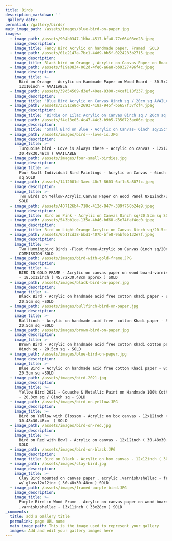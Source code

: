 ```yaml
---
title: Birds
description_markdown: ''
_gallery_date:
permalink: /gallery/birds/
main_image_path: /assets/images/blue-bird-on-paper.jpg
images:
  - image_path: /assets/904b0347-1bba-4517-bfa0-77c66408ee28.jpeg
    image_description:
    image_title: Fancy Bird Acrylic on handmade paper, Framed  SOLD
  - image_path: /assets/01e2147a-7bc1-44d9-bb5f-0224283b2715.jpeg
    image_description:
    image_title: Black bird on Orange , Acrylic on Canvas Paper on Board - SOLD
  - image_path: /assets/f19a0834-062d-4fe6-a6a8-bb9327496f4c.jpeg
    image_description:
    image_title: >-
      Bird on Orange - Acrylic on Handmade Paper on Wood Board - 30.5x25.5cm /
      12x10inch - AVAILABLE 
  - image_path: /assets/39d54509-d3ef-40ea-8300-c4caf118f237.jpeg
    image_description:
    image_title: 'Blue Bird Acrylic on Canvas 8inch sq / 20cm sq AVAILABLE '
  - image_path: /assets/3251ce8d-2693-418a-945f-b6657f37fcf4.jpeg
    image_description:
    image_title: 'Birdie on Lilac Acrylic on Canvas 8inch sq / 20cm sq AVAILABLE '
  - image_path: /assets/f4e13e05-4c47-44c3-b9b5-7850723ae06c.jpeg
    image_description:
    image_title: 'Small Bird on Blue - Acrylic on Canvas- 6inch sq/15cm sq AVAILABLE '
  - image_path: /assets/images/bird---love-is.JPG
    image_description:
    image_title: >-
      Turquoise bird - Love is always there - Acrylic on canvas - 12x12inch (
      30.48x30.48cm ) AVAILABLE
  - image_path: /assets/images/four-small-birdies.jpg
    image_description:
    image_title: >-
      Four Small Individual Bird Paintings - Acrylic on Canvas - 6inch sq / 15cm
      sq SOLD
  - image_path: /assets/1412001d-3aec-40c7-8603-6af1c8a807fc.jpeg
    image_description:
    image_title: >-
      Two Birds on Yellow-Acrylic,Canvas Paper on Wood Panel 8x12inch/20x30cm
      SOLD
  - image_path: /assets/407126b4-718c-412d-847f-389f768b24e9.jpeg
    image_description:
    image_title: Bird on Pink - Acrylic on Canvas 8inch sq/20.5cm sq SOLD
  - image_path: /assets/543bb1ce-135a-4b46-bd68-d5e74faf4ec0.jpeg
    image_description:
    image_title: Bird on Light Orange-Acrylic on Canvas-8inch sq/20.5cm sq SOLD
  - image_path: /assets/6b1fcd38-bbd1-407b-bfe8-9abf6b132e7f.jpeg
    image_description:
    image_title: >-
      Two Hummingbird Birds -Float frame-Acrylic on Canvas 8inch sq/20cm sq
      COMMISSION-SOLD
  - image_path: /assets/images/bird-with-gold-frame.JPG
    image_description:
    image_title: >-
      BIRD IN GOLD FRAME - Acrylic on canvas paper on wood board-varnish/shellac
      - 18.5x12inch ( 45.72x30.48cm approx ) SOLD
  - image_path: /assets/images/black-bird-on-paper.jpg
    image_description:
    image_title: >-
      Black Bird - Acrylic on handmade acid free cotton Khadi paper - 8inch sq -
      20.5cm sq -SOLD
  - image_path: /assets/images/bullfinch-bird-on-paper.jpg
    image_description:
    image_title: >-
      Bullfinch - Acrylic on handmade acid free  cotton Khadi paper - 8inch sq -
      20.5cm sq -SOLD
  - image_path: /assets/images/brown-bird-on-paper.jpg
    image_description:
    image_title: >-
      Brown Bird - Acrylic on handmade acid free cotton Khadi cotton paper -
      8inch sq - 20.5cm sq - SOLD
  - image_path: /assets/images/blue-bird-on-paper.jpg
    image_description:
    image_title: >-
      Blue Bird - Acrylic on handmade acid free cotton Khadi paper - 8inch sq -
      20.5cm sq -SOLD
  - image_path: /assets/images/bird-2021.jpg
    image_description:
    image_title: >-
      Yellow Bird 2021 - Gouache & Metallic Paint on Handmade 100% Cotton Paper
      - 20.3cm sq / 8inch sq - SOLD
  - image_path: /assets/images/bird-on-yellow.JPG
    image_description:
    image_title: >-
      Bird on Yellow with Blossom - Acrylic on box canvas - 12x12inch (
      30.48x30.48cm  ) SOLD
  - image_path: /assets/images/bird-on-red.jpg
    image_description:
    image_title: >-
      Bird on Red with Bowl - Acrylic on canvas - 12x12inch ( 30.48x30.48cm )
      SOLD
  - image_path: /assets/images/bird-on-black.JPG
    image_description:
    image_title: Bird on Black - Acrylic on box canvas - 12x12inch ( 30.48x30.48cm ) SOLD
  - image_path: /assets/images/clay-bird.jpg
    image_description:
    image_title: >-
      Clay Bird mounted on canvas paper , acrylic ,varnish/shellac - framed-box
      w/ glass12x12inc ( 30.48x30.48cm ) SOLD
  - image_path: /assets/images/framed-purple-bird.JPG
    image_description:
    image_title: >-
      Purple Bird in Wood Frame - Acrylic on canvas paper on wood board
      ,varnish/shellac - 13x11inch ( 33x28cm ) SOLD
_comments:
  title: add a Gallery title
  permalink: page URL name
  main_image_path: This is the image used to represent your gallery
  images: Add and edit your gallery images here
---
```

